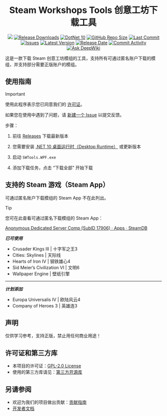 <h1 align="center">
  Steam Workshops Tools 创意工坊下载工具
</h1>
<p align="center">
    <a href="https://github.com/King-zzk/Steam-Workshops-Tools-SWTools/blob/master/LICENSE.txt"><img src="https://img.shields.io/github/license/King-zzk/Steam-Workshops-Tools-SWTools"/></a>
  <a href="https://github.com/King-zzk/Steam-Workshops-Tools-SWTools/releases"><img src="https://img.shields.io/github/downloads/King-zzk/Steam-Workshops-Tools-SWTools/total" alt="Release Downloads"/></a>
  <a href="https://learn.microsoft.com/zh-cn/dotnet/core/whats-new/dotnet-10/overview/"><img src="https://img.shields.io/badge/dotnet-10.0-purple.svg?color=512bd4" alt="DotNet 10"/></a>
  <a href="#"><img src="https://img.shields.io/github/repo-size/King-zzk/Steam-Workshops-Tools-SWTools" alt="GitHub Repo Size"/></a>
  <a href="https://github.com/King-zzk/Steam-Workshops-Tools-SWTools/commits/"><img src="https://img.shields.io/github/last-commit/King-zzk/Steam-Workshops-Tools-SWTools" alt="Last Commit"/></a>
  <a href="https://github.com/King-zzk/Steam-Workshops-Tools-SWTools/issues"><img src="https://img.shields.io/github/issues/King-zzk/Steam-Workshops-Tools-SWTools" alt="Issues"/></a>
  <a href="https://github.com/King-zzk/Steam-Workshops-Tools-SWTools/releases"><img src="https://img.shields.io/github/v/release/King-zzk/Steam-Workshops-Tools-SWTools" alt="Latest Version"/></a>
  <a href="https://github.com/King-zzk/Steam-Workshops-Tools-SWTools/releases"><img src="https://img.shields.io/github/release-date/King-zzk/Steam-Workshops-Tools-SWTools" alt="Release Date"/></a>
  <a href="https://github.com/King-zzk/Steam-Workshops-Tools-SWTools/commits/"><img src="https://img.shields.io/github/commit-activity/m/King-zzk/Steam-Workshops-Tools-SWTools" alt="Commit Activity"/></a>
  <a href="https://deepwiki.com/King-zzk/Steam-Workshops-Tools-SWTools"><img src="https://deepwiki.com/badge.svg" alt="Ask DeepWiki"/></a>
</p>
这是一款下载 Steam 创意工坊模组的工具，支持所有可通过匿名账户下载的模组，并支持部分需要正版账户的模组。

## 使用指南

>[!important]
> 使用此程序表示您已同意我们的 [许可证](https://github.com/King-zzk/Steam-Workshops-Tools-SWTools/blob/master/LICENSE.txt)。
>
> 如果您在使用中遇到了问题，请 [新建一个 Issue](https://github.com/King-zzk/Steam-Workshops-Tools-SWTools/issues/new/choose) 以提交反馈。

步骤：

1. 前往 [Releases](https://github.com/King-zzk/Steam-Workshops-Tools-SWTools/releases) 下载最新版本

2. 您需要安装 [.NET 10 桌面运行时（Desktop Runtime）](https://dotnet.microsoft.com/zh-cn/download) 或更新版本

3. 启动 `SWTools.WPF.exe`

4. 添加下载任务，点击 “下载全部” 开始下载

## 支持的 Steam 游戏（Steam App）

可通过匿名账户下载模组的 Steam App 不在此列出。

>[!tip]
> 您可在此查看可通过匿名下载模组的 Steam App：
>
> [Anonymous Dedicated Server Comp (SubID 17906) · Apps · SteamDB](https://steamdb.info/sub/17906/apps/)

***已可使用***
- Crusader Kings III | 十字军之王3
- Cities: Skylines | 天际线
- Hearts of Iron IV | 钢铁雄心4
- Sid Meier’s Civilization VI | 文明6
- Wallpaper Engine | 壁纸引擎

---

***计划添加***

- Europa Universalis IV | 欧陆风云4
- Company of Heroes 3 | 英雄连3

## 声明

仅供学习参考，支持正版，禁止用任何商业用途！

## 许可证和第三方库

- 本项目的许可证：[GPL-2.0 License](https://github.com/King-zzk/Steam-Workshops-Tools-SWTools/blob/master/LICENSE.txt)
- 使用的第三方库请见：[第三方开源库](/THIRD-PARTY-NOTICE.md)

## 另请参阅

- 欢迎为我们的项目做出贡献：[贡献指南](/CONTRIBUTING.md)
- [开发者文档](/DEVELOPMENT.md)